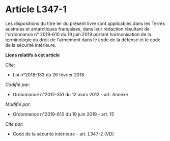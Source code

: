 # Article L347-1

Les dispositions du titre Ier du présent livre sont applicables dans les Terres australes et antarctiques françaises, dans
leur rédaction résultant de l'ordonnance n° 2019-610 du 19 juin 2019 portant harmonisation de la terminologie du droit de
l'armement dans le code de la défense et le code de la sécurité intérieure.

**Liens relatifs à cet article**

_Cite_:

  - Loi n°2018-133 du 26 février 2018

_Codifié par_:

  - Ordonnance n°2012-351 du 12 mars 2012 - art. Annexe

_Modifié par_:

  - Ordonnance n°2019-610 du 19 juin 2019 - art. 15

_Cité par_:

  - Code de la sécurité intérieure - art. L347-2 (VD)
